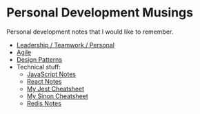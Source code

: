 # Personal Development Musings
Personal development notes that I would like to remember.

* [Leadership / Teamwork / Personal](leadership-teamwork/leadership-teamwork.md)
* [Agile](agile/agile.md)
* [Design Patterns](design-patterns/design-patterns.md)
* Technical stuff:
  * [JavaScript Notes](coding/javascript-notes.md)
  * [React Notes](coding/react-notes.md)
  * [My Jest Cheatsheet](coding/my-jest-cheatsheet.md)
  * [My Sinon Cheatsheet](coding/my-sinon-cheatsheet.md)
  * [Redis Notes](coding/redis-notes.md)
